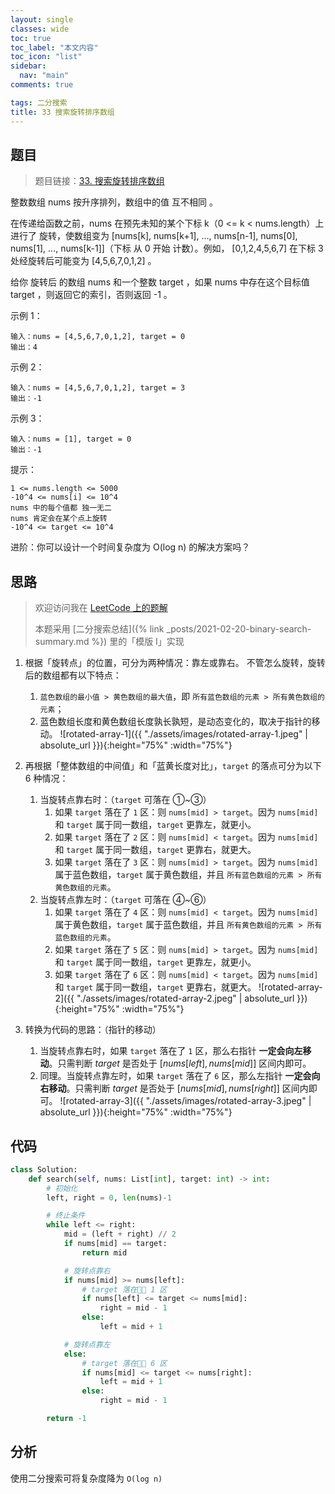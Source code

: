 ```yaml
---
layout: single
classes: wide
toc: true
toc_label: "本文内容"
toc_icon: "list"
sidebar:
  nav: "main"
comments: true

tags: 二分搜索
title: 33 搜索旋转排序数组
---
```


## 题目

> 题目链接：[33. 搜索旋转排序数组](https://leetcode-cn.com/problems/search-in-rotated-sorted-array/)

整数数组 nums 按升序排列，数组中的值 互不相同 。

在传递给函数之前，nums 在预先未知的某个下标 k（0 <= k < nums.length）上进行了 旋转，使数组变为 [nums[k], nums[k+1], ..., nums[n-1], nums[0], nums[1], ..., nums[k-1]]（下标 从 0 开始 计数）。例如， [0,1,2,4,5,6,7] 在下标 3 处经旋转后可能变为 [4,5,6,7,0,1,2] 。

给你 旋转后 的数组 nums 和一个整数 target ，如果 nums 中存在这个目标值 target ，则返回它的索引，否则返回 -1 。

示例 1：

    输入：nums = [4,5,6,7,0,1,2], target = 0
    输出：4

示例 2：

    输入：nums = [4,5,6,7,0,1,2], target = 3
    输出：-1

示例 3：

    输入：nums = [1], target = 0
    输出：-1

提示：

    1 <= nums.length <= 5000
    -10^4 <= nums[i] <= 10^4
    nums 中的每个值都 独一无二
    nums 肯定会在某个点上旋转
    -10^4 <= target <= 10^4
    
进阶：你可以设计一个时间复杂度为 O(log n) 的解决方案吗？


## 思路 

> 欢迎访问我在 [LeetCode 上的题解](https://leetcode-cn.com/problems/search-in-rotated-sorted-array/solution/3-zhang-tu-dai-ni-tong-guo-ci-ti-by-dato-mw50/)
> 
> 本题采用 [二分搜索总结]({% link _posts/2021-02-20-binary-search-summary.md %}) 里的「模版 I」实现         

1. 根据「旋转点」的位置，可分为两种情况：靠左或靠右。 不管怎么旋转，旋转后的数组都有以下特点：
   1. `蓝色数组的最小值 > 黄色数组的最大值`，即 `所有蓝色数组的元素 > 所有黄色数组的元素`；
   2. 蓝色数组长度和黄色数组长度孰长孰短，是动态变化的，取决于指针的移动。
   ![rotated-array-1]({{ "./assets/images/rotated-array-1.jpeg" | absolute_url }}){:height="75%" :width="75%"}

2. 再根据「整体数组的中间值」和「蓝黄长度对比」，`target` 的落点可分为以下 6 种情况：
   1. 当旋转点靠右时：（`target` 可落在 ①~③）
      1. 如果 `target` 落在了 `1` 区：则 `nums[mid] > target`。因为 `nums[mid]` 和 `target` 属于同一数组，`target` 更靠左，就更小。
      2. 如果 `target` 落在了 `2` 区：则 `nums[mid] < target`。因为 `nums[mid]` 和 `target` 属于同一数组，`target` 更靠右，就更大。
      3. 如果 `target` 落在了 `3` 区：则 `nums[mid] > target`。因为 `nums[mid]` 属于蓝色数组，`target` 属于黄色数组，并且 `所有蓝色数组的元素 > 所有黄色数组的元素`。
   2. 当旋转点靠左时：（`target` 可落在 ④~⑥）
      1. 如果 `target` 落在了 `4` 区：则 `nums[mid] < target`。因为 `nums[mid]` 属于黄色数组，`target` 属于蓝色数组，并且 `所有黄色数组的元素 > 所有蓝色数组的元素`。
      2. 如果 `target` 落在了 `5` 区：则 `nums[mid] > target`。因为 `nums[mid]` 和 `target` 属于同一数组，`target` 更靠左，就更小。
      3. 如果 `target` 落在了 `6` 区：则 `nums[mid] < target`。因为 `nums[mid]` 和 `target` 属于同一数组，`target` 更靠右，就更大。
   ![rotated-array-2]({{ "./assets/images/rotated-array-2.jpeg" | absolute_url }}){:height="75%" :width="75%"}

3. 转换为代码的思路：（指针的移动）
   1. 当旋转点靠右时，如果 `target` 落在了 `1` 区，那么右指针 **一定会向左移动**。只需判断 $target$ 是否处于 $[nums[left], nums[mid]]$ 区间内即可。
   1. 同理。当旋转点靠左时，如果 `target` 落在了 `6` 区，那么左指针 **一定会向右移动**。只需判断 $target$ 是否处于 $[nums[mid], nums[right]]$ 区间内即可。
   ![rotated-array-3]({{ "./assets/images/rotated-array-3.jpeg" | absolute_url }}){:height="75%" :width="75%"}

## 代码 

```python
class Solution:
    def search(self, nums: List[int], target: int) -> int:
        # 初始化
        left, right = 0, len(nums)-1

        # 终止条件
        while left <= right:
            mid = (left + right) // 2
            if nums[mid] == target:
                return mid

            # 旋转点靠右
            if nums[mid] >= nums[left]:
                # target 落在 1 区
                if nums[left] <= target <= nums[mid]:
                    right = mid - 1
                else:
                    left = mid + 1

            # 旋转点靠左
            else:
                # target 落在 6 区
                if nums[mid] <= target <= nums[right]:
                    left = mid + 1
                else:
                    right = mid - 1

        return -1
```

## 分析 

使用二分搜索可将复杂度降为 `O(log n)`